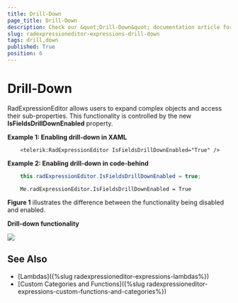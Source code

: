 ```yaml
---
title: Drill-Down
page_title: Drill-Down
description: Check our &quot;Drill-Down&quot; documentation article for the RadExpressionEditor {{ site.framework_name }} control.
slug: radexpressioneditor-expressions-drill-down
tags: drill,down
published: True
position: 6
---
```


# Drill-Down

RadExpressionEditor allows users to expand complex objects and access their sub-properties. This functionality is controlled by the new **IsFieldsDrillDownEnabled** property.

__Example 1: Enabling drill-down in XAML__

```XAML
    <telerik:RadExpressionEditor IsFieldsDrillDownEnabled="True" />
```

__Example 2: Enabling drill-down in code-behind__

```C#
    this.radExpressionEditor.IsFieldsDrillDownEnabled = true;
```
```VB
    Me.radExpressionEditor.IsFieldsDrillDownEnabled = True
```

**Figure 1** illustrates the difference between the functionality being disabled and enabled.

__Drill-down functionality__

![](images/drill-down.png)

## See Also

* [Lambdas]({%slug radexpressioneditor-expressions-lambdas%})
* [Custom Categories and Functions]({%slug radexpressioneditor-expressions-custom-functions-and-categories%})
